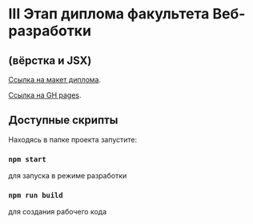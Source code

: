 # III Этап диплома факультета Веб-разработки
## (вёрстка и JSX)

[Ссылка на макет диплома](https://disk.yandex.ru/d/zaIKwwqoY6fuaw).

[Ссылка на GH pages](https://nvsh31.github.io/movies-explorer-frontend).


## Доступные скрипты

Находясь в папке проекта запустите:

### `npm start`
для запуска в режиме разработки

### `npm run build`
для создания рабочего кода

